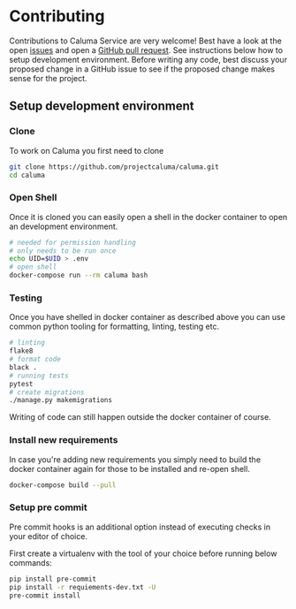 # Contributing

Contributions to Caluma Service are very welcome! Best have a look at the open [issues](https://github.com/projectcaluma/caluma/issues)
and open a [GitHub pull request](https://github.com/projectcaluma/caluma/compare). See instructions below how to setup development
environment. Before writing any code, best discuss your proposed change in a GitHub issue to see if the proposed change makes sense for the project.

## Setup development environment

### Clone

To work on Caluma you first need to clone

```bash
git clone https://github.com/projectcaluma/caluma.git
cd caluma
```

### Open Shell

Once it is cloned you can easily open a shell in the docker container to
open an development environment.

```bash
# needed for permission handling
# only needs to be run once
echo UID=$UID > .env
# open shell
docker-compose run --rm caluma bash
```

### Testing

Once you have shelled in docker container as described above
you can use common python tooling for formatting, linting, testing
etc.

```bash
# linting
flake8
# format code
black .
# running tests
pytest
# create migrations
./manage.py makemigrations
```

Writing of code can still happen outside the docker container of course.

### Install new requirements

In case you're adding new requirements you simply need to build the docker container
again for those to be installed and re-open shell.

```bash
docker-compose build --pull
```

### Setup pre commit

Pre commit hooks is an additional option instead of executing checks in your editor of choice.

First create a virtualenv with the tool of your choice before running below commands:

```bash
pip install pre-commit
pip install -r requiements-dev.txt -U
pre-commit install
```
